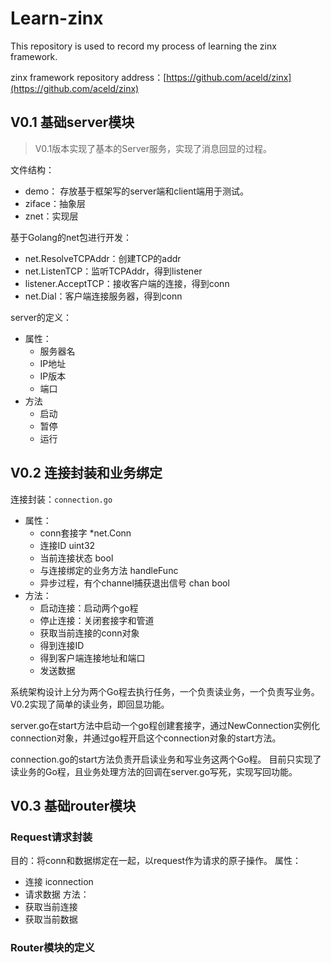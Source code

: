# Learn-zinx

This repository is used to record my process of learning the zinx framework.

zinx framework repository address：[https://github.com/aceld/zinx](https://github.com/aceld/zinx)

## V0.1 基础server模块

> V0.1版本实现了基本的Server服务，实现了消息回显的过程。

文件结构：
- demo： 存放基于框架写的server端和client端用于测试。
- ziface：抽象层
- znet：实现层

基于Golang的net包进行开发：
- net.ResolveTCPAddr：创建TCP的addr
- net.ListenTCP：监听TCPAddr，得到listener
- listener.AcceptTCP：接收客户端的连接，得到conn
- net.Dial：客户端连接服务器，得到conn

server的定义：
- 属性：
  - 服务器名
  - IP地址
  - IP版本
  - 端口
- 方法
  - 启动
  - 暂停
  - 运行

## V0.2 连接封装和业务绑定

连接封装：`connection.go`
- 属性：
  - conn套接字 *net.Conn
  - 连接ID uint32
  - 当前连接状态 bool
  - 与连接绑定的业务方法 handleFunc
  - 异步过程，有个channel捕获退出信号 chan bool
- 方法：
  - 启动连接：启动两个go程
  - 停止连接：关闭套接字和管道
  - 获取当前连接的conn对象
  - 得到连接ID
  - 得到客户端连接地址和端口
  - 发送数据

系统架构设计上分为两个Go程去执行任务，一个负责读业务，一个负责写业务。
V0.2实现了简单的读业务，即回显功能。

server.go在start方法中启动一个go程创建套接字，通过NewConnection实例化connection对象，并通过go程开启这个connection对象的start方法。

connection.go的start方法负责开启读业务和写业务这两个Go程。
目前只实现了读业务的Go程，且业务处理方法的回调在server.go写死，实现写回功能。

## V0.3 基础router模块

### Request请求封装

目的：将conn和数据绑定在一起，以request作为请求的原子操作。
属性：
- 连接 iconnection
- 请求数据
方法：
- 获取当前连接
- 获取当前数据

### Router模块的定义










